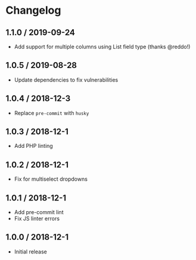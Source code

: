 # Changelog

## 1.1.0 / 2019-09-24

- Add support for multiple columns using List field type (thanks @reddo!)

## 1.0.5 / 2019-08-28

- Update dependencies to fix vulnerabilities

## 1.0.4 / 2018-12-3

- Replace `pre-commit` with `husky`

## 1.0.3 / 2018-12-1

- Add PHP linting

## 1.0.2 / 2018-12-1

- Fix for multiselect dropdowns

## 1.0.1 / 2018-12-1

- Add pre-commit lint
- Fix JS linter errors

## 1.0.0 / 2018-12-1

- Initial release
